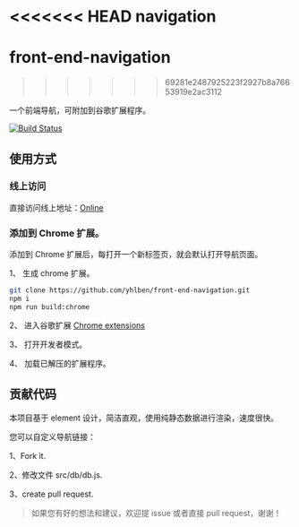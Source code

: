 <<<<<<< HEAD
navigation
=======
# front-end-navigation
>>>>>>> 69281e2487925223f2927b8a76653919e2ac3112

一个前端导航，可附加到谷歌扩展程序。

[![Build Status](https://travis-ci.com/yhlben/front-end-navigation.svg?branch=master)](https://travis-ci.com/yhlben/front-end-navigation)

## 使用方式

### 线上访问

直接访问线上地址：[Online](https://yhlben.github.io/front-end-navigation/)

### 添加到 Chrome 扩展。

添加到 Chrome 扩展后，每打开一个新标签页，就会默认打开导航页面。

1、 生成 chrome 扩展。

```sh
git clone https://github.com/yhlben/front-end-navigation.git
npm i
npm run build:chrome
```

2、 进入谷歌扩展 [Chrome extensions](chrome://extensions/)

3、 打开开发者模式。

4、 加载已解压的扩展程序。

## 贡献代码

本项目基于 element 设计，简洁直观，使用纯静态数据进行渲染，速度很快。

您可以自定义导航链接：

1、Fork it.

2、修改文件 src/db/db.js.

3、create pull request.

> 如果您有好的想法和建议，欢迎提 issue 或者直接 pull request，谢谢！
